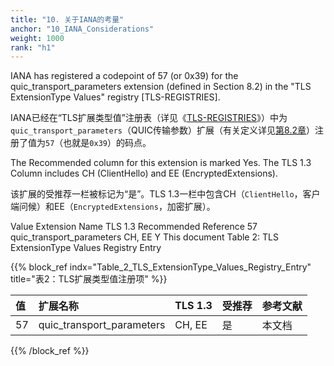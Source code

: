 ```yaml
---
title: "10. 关于IANA的考量"
anchor: "10_IANA_Considerations"
weight: 1000
rank: "h1"
---
```


IANA has registered a codepoint of 57 (or 0x39) for the quic_transport_parameters extension (defined in Section 8.2) in the "TLS ExtensionType Values" registry [TLS-REGISTRIES].

IANA已经在“TLS扩展类型值”注册表（详见《[TLS-REGISTRIES]()》）中为`quic_transport_parameters`（QUIC传输参数）扩展（有关定义详见[第8.2章]()）注册了值为`57`（也就是`0x39`）的码点。

The Recommended column for this extension is marked Yes. The TLS 1.3 Column includes CH (ClientHello) and EE (EncryptedExtensions).

该扩展的受推荐一栏被标记为“是”。TLS 1.3一栏中包含CH（`ClientHello`，客户端问候）和EE（`EncryptedExtensions`，加密扩展）。

Value	Extension Name	TLS 1.3	Recommended	Reference
57	quic_transport_parameters	CH, EE	Y	This document
Table 2: TLS ExtensionType Values Registry Entry

{{% block_ref
indx="Table_2_TLS_ExtensionType_Values_Registry_Entry"
title="表2：TLS扩展类型值注册项" %}}

| 值   | 扩展名称                      | TLS 1.3 | 受推荐 | 参考文献 |
|:----|:--------------------------|:--------|:----|:-----|
| 57  | quic_transport_parameters | CH, EE  | 是   | 本文档  |

{{% /block_ref %}}

